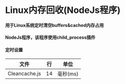 # Linux内存回收(NodeJs程序)
#### 用于Linux系统定时清空buffers&cached内存占用
#### NodeJs程序，该程序使用child_process插件
####  定时设置

| 文件  | 行 | 单位 |
|:------: | :------: | :------: |
| Cleancache.js | 14 | 毫秒(ms) |
